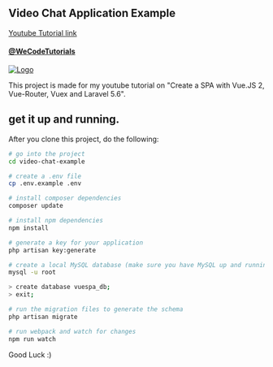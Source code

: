 ## Video Chat Application Example

[Youtube Tutorial link](https://www.youtube.com/watch?v=Jd1RW-0lQOs&t=13s)

#### [@WeCodeTutorials](https://twitter.com/WeCodeTutorials)
[![Logo](https://cdn.pbrd.co/images/HdwCut8.png)](https://www.youtube.com/channel/UCj9VatwdukZjNOnIKcpWcsA)

This project is made for my youtube tutorial on "Create a SPA with Vue.JS 2, Vue-Router, Vuex and Laravel 5.6".

## get it up and running.

After you clone this project, do the following:

```bash
# go into the project
cd video-chat-example

# create a .env file
cp .env.example .env

# install composer dependencies
composer update

# install npm dependencies
npm install

# generate a key for your application
php artisan key:generate

# create a local MySQL database (make sure you have MySQL up and running)
mysql -u root

> create database vuespa_db;
> exit;

# run the migration files to generate the schema
php artisan migrate

# run webpack and watch for changes
npm run watch
```

Good Luck :)
